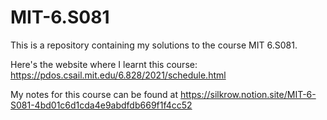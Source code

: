 # MIT-6.S081

This is a repository containing my solutions to the course MIT 6.S081. 

Here's the website where I learnt this course: https://pdos.csail.mit.edu/6.828/2021/schedule.html

My notes for this course can be found at https://silkrow.notion.site/MIT-6-S081-4bd01c6d1cda4e9abdfdb669f1f4cc52
